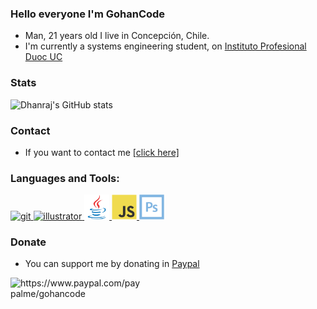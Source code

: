 ### Hello everyone I'm GohanCode

- Man, 21 years old I live in Concepción, Chile.
- I'm currently a systems engineering student, on [Instituto Profesional Duoc UC](https://duoc.cl)

### Stats

![Dhanraj's GitHub stats](https://github-readme-stats.vercel.app/api?username=gohancode&bg_color=30,50FF2D,04610A&title_color=fff&text_color=fff)

### Contact

- If you want to contact me [[click here]](https://maslinks.com/didnt)

### Languages and Tools:

<p align="left"> <a href="https://git-scm.com/" target="_blank" rel="noreferrer"> <img src="https://www.vectorlogo.zone/logos/git-scm/git-scm-icon.svg" alt="git" width="40" height="40"/> </a> <a href="https://www.w3.org/html/" target="_blank" rel="noreferrer"> <img src="https://www.vectorlogo.zone/logos/adobe_illustrator/adobe_illustrator-icon.svg" alt="illustrator" width="40" height="40"/> </a> <a href="https://www.java.com" target="_blank" rel="noreferrer"> <img src="https://raw.githubusercontent.com/devicons/devicon/master/icons/java/java-original.svg" alt="java" width="40" height="40"/> </a> <a href="https://developer.mozilla.org/en-US/docs/Web/JavaScript" target="_blank" rel="noreferrer"> <img src="https://raw.githubusercontent.com/devicons/devicon/master/icons/javascript/javascript-original.svg" alt="javascript" width="40" height="40"/> </a> <a href="https://www.mongodb.com/" target="_blank" rel="noreferrer">  </a> <a href="https://www.photoshop.com/en" target="_blank" rel="noreferrer"> <img src="https://raw.githubusercontent.com/devicons/devicon/master/icons/photoshop/photoshop-line.svg" alt="photoshop" width="40" height="40"/> </a> </p>

### Donate

- You can support me by donating in [Paypal](https://www.paypal.com/paypalme/gohancode)
<p><a href="https://www.paypal.com/paypalme/gohancode"> <img align="left" src="https://i.imgur.com/PIArbiB.png" height="50" width="210" alt="https://www.paypal.com/paypalme/gohancode" /></a></p><br><br>
